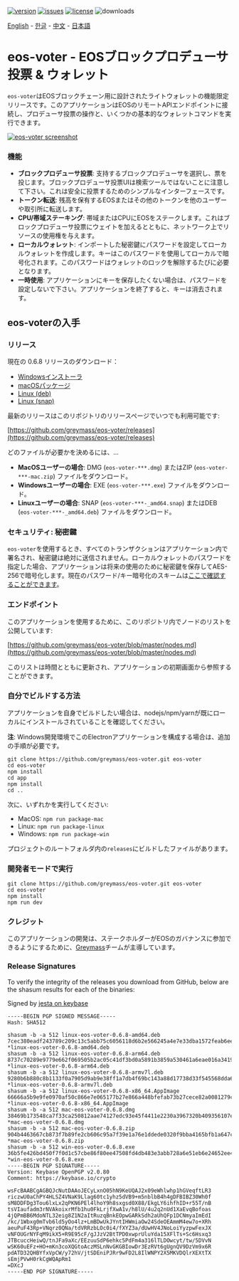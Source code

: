 [![version](https://img.shields.io/github/release/greymass/eos-voter/all.svg)](https://github.com/greymass/eos-voter/releases)
[![issues](https://img.shields.io/github/issues/greymass/eos-voter.svg)](https://github.com/greymass/eos-voter/issues)
[![license](https://img.shields.io/badge/license-MIT-blue.svg)](https://raw.githubusercontent.com/greymass/eos-voter/master/LICENSE)
![downloads](https://img.shields.io/github/downloads/greymass/eos-voter/total.svg)

[English](https://github.com/greymass/eos-voter/blob/master/README.md) - [한글](https://github.com/greymass/eos-voter/blob/master/README.kr.md) - [中文](https://github.com/greymass/eos-voter/blob/master/README.zh.md) - [日本語](https://github.com/greymass/eos-voter/blob/master/README.ja.md)

# eos-voter - EOSブロックプロデューサ投票 & ウォレット

`eos-voter`はEOSブロックチェーン用に設計されたライトウォレットの機能限定リリースです。このアプリケーションはEOSのリモートAPIエンドポイントに接続し、プロデューサ投票の操作と、いくつかの基本的なウォレットコマンドを実行できます。

[![eos-voter screenshot](https://raw.githubusercontent.com/greymass/eos-voter/master/eos-voter.png)](https://raw.githubusercontent.com/greymass/eos-voter/master/eos-voter.png)

### 機能

- **ブロックプロデューサ投票**: 支持するブロックプロデューサを選択し、票を投じます。ブロックプロデューサ投票UIは検索ツールではないことに注意して下さい。これは安全に投票するためのシンプルなインターフェースです。
- **トークン転送**: 残高を保有するEOSまたはその他のトークンを他のユーザーや取引所に転送します。
- **CPU/帯域ステーキング**: 帯域またはCPUにEOSをステークします。これはブロックプロデューサ投票にウェイトを加えるとともに、ネットワーク上でリソースの使用権を与えます。
- **ローカルウォレット**: インポートした秘密鍵にパスワードを設定してローカルウォレットを作成します。キーはこのパスワードを使用してローカルで暗号化されます。このパスワードはウォレットのロックを解除するたびに必要となります。
- **一時使用**: アプリケーションにキーを保存したくない場合は、パスワードを設定しないで下さい。アプリケーションを終了すると、キーは消去されます。

## eos-voterの入手

### リリース

現在の 0.6.8 リリースのダウンロード：

- [Windowsインストーラ](https://github.com/greymass/eos-voter/releases/download/v0.6.8/win-eos-voter-0.6.8.exe)
- [macOSパッケージ](https://github.com/greymass/eos-voter/releases/download/v0.6.8/mac-eos-voter-0.6.8.dmg)
- [Linux (deb)](https://github.com/greymass/eos-voter/releases/download/v0.6.8/linux-eos-voter-0.6.8-amd64.deb)
- [Linux (snap)](https://github.com/greymass/eos-voter/releases/download/v0.6.8/linux-eos-voter-0.6.8-amd64.snap)

最新のリリースはこのリポジトリのリリースページでいつでも利用可能です:

[https://github.com/greymass/eos-voter/releases](https://github.com/greymass/eos-voter/releases)

どのファイルが必要かを決めるには、...

- **MacOSユーザーの場合**: DMG (`eos-voter-***.dmg`) またはZIP (`eos-voter-***-mac.zip`) ファイルをダウンロード。
- **Windowsユーザーの場合**: EXE (`eos-voter-***.exe`) ファイルをダウンロード。
- **Linuxユーザーの場合**: SNAP (`eos-voter-***-_amd64.snap`) またはDEB (`eos-voter-***-_amd64.deb`) ファイルをダウンロード。

### セキュリティ: 秘密鍵

`eos-voter`を使用するとき、すべてのトランザクションはアプリケーション内で署名され、秘密鍵は絶対に送信されません。ローカルウォレットのパスワードを指定した場合、アプリケーションは将来の使用のために秘密鍵を保存してAES-256で暗号化します。現在のパスワード/キー暗号化のスキームは[ここで確認することができます](https://github.com/aaroncox/eos-voter/blob/master/app/shared/actions/wallet.js#L71-L86)。

### エンドポイント

このアプリケーションを使用するために、このリポジトリ内でノードのリストを公開しています:

[https://github.com/greymass/eos-voter/blob/master/nodes.md](https://github.com/greymass/eos-voter/blob/master/nodes.md)

このリストは時間とともに更新され、アプリケーションの初期画面から参照することができます。

### 自分でビルドする方法

アプリケーションを自身でビルドしたい場合は、nodejs/npm/yarnが既にローカルにインストールされていることを確認してください。

**注**: Windows開発環境でこのElectronアプリケーションを構成する場合は、追加の手順が必要です。

```
git clone https://github.com/greymass/eos-voter.git eos-voter
cd eos-voter
npm install
cd app
npm install
cd ..
```

次に、いずれかを実行してください:

- MacOS: `npm run package-mac`
- Linux: `npm run package-linux`
- Windows: `npm run package-win`

プロジェクトのルートフォルダ内の`releases`にビルドしたファイルがあります。

### 開発者モードで実行

```
git clone https://github.com/greymass/eos-voter.git eos-voter
cd eos-voter
npm install
npm run dev
```

### クレジット

このアプリケーションの開発は、ステークホルダーがEOSのガバナンスに参加できるようにするために、[Greymass](https://greymass.com)チームが主導しています。

### Release Signatures

To verify the integrity of the releases you download from GitHub, below are the shasum results for each of the binaries:

Signed by [jesta on keybase](https://keybase.io/jesta)

```
-----BEGIN PGP SIGNED MESSAGE-----
Hash: SHA512

shasum -b -a 512 linux-eos-voter-0.6.8-amd64.deb
7cec380eadf243789c209c13c5abb75c6056118d6b2e566245a4e7e33dba1572feab6ee4255e0ae353c2b49b85b9dbcb7a95525d4524380bd707497c949c12b5 *linux-eos-voter-0.6.8-amd64.deb
shasum -b -a 512 linux-eos-voter-0.6.8-arm64.deb
8737c70289e9779e662f069505b2ac05c41df3bd0a5891b3859a530461a6eae016a3419498d60b3e1d56728535106f7c6a8d19283a1f572c5fc34a927857e040 *linux-eos-voter-0.6.8-arm64.deb
shasum -b -a 512 linux-eos-voter-0.6.8-armv7l.deb
9280b6b880c8b1133f0a7905d9ab9e38ff1a7db4f69bc143a88d17738d33f545568dda6f9b6d31d5beddd62ec248eb787e002050f568d246862311c785356e2b *linux-eos-voter-0.6.8-armv7l.deb
shasum -b -a 512 linux-eos-voter-0.6.8-x86_64.AppImage
66666a5b9e9fe0970af50c866e7e065177b27e866a448bfefab73b27cece82a0081279c934bc2ab91b630091fdc7aededd39de7cbca8f578ef5c2332c55b6370 *linux-eos-voter-0.6.8-x86_64.AppImage
shasum -b -a 512 mac-eos-voter-0.6.8.dmg
38469b173548ca7f33ca250812aae74127edc93e45f4411e2230a3967320b409356107ec79be39342505d34eef9eeff9caa30e60d3c9f578e4aa7d936a7ede37 *mac-eos-voter-0.6.8.dmg
shasum -b -a 512 mac-eos-voter-0.6.8.zip
904b4463667cb873f7b89fe2cb606c95a7f39e1a76e1ddede0320f9bba4165bfb1a647c6f2707d34bdf32783c2c61b84711d8240a055c4b97eb1302efb785330 *mac-eos-voter-0.6.8.zip
shasum -b -a 512 win-eos-voter-0.6.8.exe
36b5fe426bd450f7f0d1c57cbe86f80ee47508fd4db483e3abb728a6e51eb6e24652ee4f857845418dac2efde5dbb20892a2ec36507b2d77de7931dbd53ff30e *win-eos-voter-0.6.8.exe
-----BEGIN PGP SIGNATURE-----
Version: Keybase OpenPGP v2.0.80
Comment: https://keybase.io/crypto

wsFcBAABCgAGBQJcNutDAAoJECyLxnO05hN9KeUQAJ2x09eWhlwhp1hGVeqftLR3
riczwU0aChPY4HLSZ4VNaK9Llag60tc1yhz5dVB9+m5nblbB4h4gDFBIBZ30Wh0f
sM8DDFDg3Tou6lxLx2qPKN6PEl4lhoY9h8sxgsd0X88/EkgLY6ihfhID+r55T/nB
tsVIaufadm3rNVAkoixrMfb1hu0FkLrjfXwA1v/h8lU/4u2q2nUd1XaEvqBofoas
4jQPmBB6MdoNTL32eig8Z1N2aItRuzqBnkEOpwGARkSdh2aUhQFp1DCNmyaImEdI
/kc/1Wbxg0mTvb6ld5yOo4lz+LmBDwUkJYntIHWmiaOw24SdeOEAmmM4ew7o+XRh
aeuPuF43Rp+VNqrz0QNa/tdVRRzbLOc0i4/fXYZ3a/dUwHV4JNoLoiYyzpwFexJX
vNFOUGrNYFqM9ikX5+R9E95cF/gJJzV2BtTPD0xwprUluYda15XFlTs+Sc6Hsxq3
JTBcuccHeiwQ/tnJFa9aXc/EEzuuSdP6ehkc5PdFm4a316lTLDOwcyt/tw/5DVvN
wSK60uEFz+HO+mKn3coXQGtoAczMSLnNvGKGBIowDr3EzRVt6gUgnQV9DzVm9x6R
pdATD32QHBYfxVpCW/y72hV/jtSDEniPJRr9wFD2L8IlWNPY2X5MKVDQlrXEXtTX
sEmjPVwH0rkCgWQApRm1
=DXcJ
-----END PGP SIGNATURE-----
```
